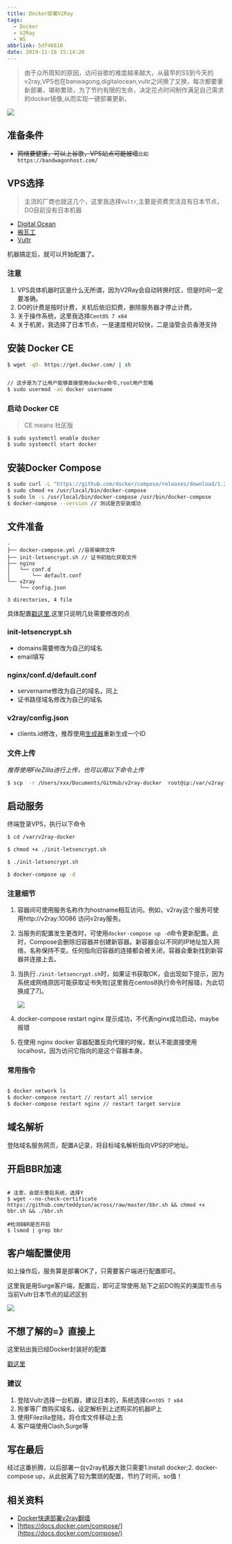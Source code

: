 ```yaml
---
title: Docker部署V2Ray
tags:
  - Docker
  - V2Ray
  - WS
abbrlink: 5df46810
date: 2019-11-16 15:14:20
---
```


> 由于众所周知的原因，访问谷歌的难度越来越大，从最早的SS到今天的v2ray,VPS也在banwagong,digitalocean,vultr之间换了又换，每次都要重新部署，堪称繁琐，为了节约有限的生命，决定花点时间制作满足自己需求的docker镜像,从而实现一键部署更新。

![](http://static.1991421.cn/2019-11-16-131525.png)


## 准备条件
- ~~网络要健康，可以上谷歌，VPS站点可能被墙~~`比如https://bandwagonhost.com/`

## VPS选择
> 主流的厂商也就这几个，这里我选择`Vultr`,主要是资费灵活且有日本节点，DO目前没有日本机器

- [Digital Ocean](https://www.digitalocean.com/)
- [搬瓦工](https://bandwagonhost.com/)
- [Vultr](https://www.vultr.com/)

机器搞定后，就可以开始配置了。
	
### 注意
1. VPS具体机器时区是什么无所谓，因为V2Ray会自动转换时区，但是时间一定要准确。
2. DO的计费是按时计费，关机后依旧扣费，删除服务器才停止计费。
3. 关于操作系统，这里我选择`CentOS 7 x64`
4. 关于机房，我选择了日本节点，一是速度相对较快，二是油管会员香港支持

## 安装 Docker CE

```bash
$ wget -qO- https://get.docker.com/ | sh


// 这步是为了让用户能够直接使用docker命令,root用户忽略
$ sudo usermod -aG docker username

``` 

### 启动 Docker CE

> CE means 社区版

```bash
$ sudo systemctl enable docker
$ sudo systemctl start docker

```

## 安装Docker Compose

```bash
$ sudo curl -L "https://github.com/docker/compose/releases/download/1.24.1/docker-compose-$(uname -s)-$(uname -m)" -o /usr/local/bin/docker-compose
$ sudo chmod +x /usr/local/bin/docker-compose
$ sudo ln -s /usr/local/bin/docker-compose /usr/bin/docker-compose
$ docker-compose --version // 测试是否安装成功

```

## 文件准备

```
.
├── docker-compose.yml //容易编排文件
├── init-letsencrypt.sh // 证书初始化获取文件
├── nginx 
│   └── conf.d
│       └── default.conf
└── v2ray
    └── config.json

3 directories, 4 file
```

具体配置[戳这里](https://github.com/alanhg/v2ray-docker),这里只说明几处需要修改的点

### init-letsencrypt.sh

- domains需要修改为自己的域名
- email填写

### nginx/conf.d/default.conf
- servername修改为自己的域名，同上
- 证书路径域名修改为自己的域名

### v2ray/config.json

- clients.id修改，推荐使用[生成器](https://intmainreturn0.com/v2ray-config-gen/)重新生成一个ID

### 文件上传

_推荐使用FileZilla进行上传，也可以用以下命令上传_


```bash
$ scp  -r /Users/xxx/Documents/GitHub/v2ray-docker  root@ip:/var/v2ray-docker
```


## 启动服务

终端登录VPS，执行以下命令

```bash
$ cd /var/v2ray-docker

$ chmod +x ./init-letsencrypt.sh

$ ./init-letsencrypt.sh

$ docker-compose up -d

```

### 注意细节

1. 容器间可使用服务名称作为hostname相互访问。例如，v2ray这个服务可使用http://v2ray:10086 访问v2ray服务。
2. 当服务的配置发生更改时，可使用`docker-compose up -d`命令更新配置。此时，Compose会删除旧容器并创建新容器。新容器会以不同的IP地址加入网络，名称保持不变。任何指向旧容器的连接都会被关闭，容器会重新找到新容器并连接上去。
3. 当执行`./init-letsencrypt.sh`时，如果证书获取OK，会出现如下提示，因为系统或网络原因可能获取证书失败[这里我在centos8执行命令时报错，为此切换成了7]。

    ![](http://static.1991421.cn/2019-11-16-111216.png)
4. docker-compose restart nginx 提示成功，不代表nginx成功启动，maybe报错
5. 在使用 nginx docker 容器配置反向代理的时候，默认不能直接使用 localhost，因为访问它指向的是这个容器本身。

### 常用指令

```bash

$ docker network ls
$ docker-compose restart // restart all service
$ docker-compose restart nginx // restart target service
```

## 域名解析
登陆域名服务网页，配置A记录，将目标域名解析指向VPS的IP地址。

## 开启BBR加速

```

# 注意，会提示重启系统，选择Y
$ wget --no-check-certificate https://github.com/teddysun/across/raw/master/bbr.sh && chmod +x bbr.sh && ./bbr.sh 

#检测BBR是否开启
$ lsmod | grep bbr 

```

## 客户端配置使用

如上操作后，服务算是部署OK了，只需要客户端进行配置即可。

这里我是用Surge客户端，配置后，即可正常使用.贴下之前DO购买的美国节点与当前Vultr日本节点的延迟区别

![](http://static.1991421.cn/2019-11-16-122952.png)


## 不想了解的=》直接上

这里贴出我已经Docker封装好的配置

[戳这里](https://github.com/alanhg/v2ray-docker)

### 建议
1. 登陆Vultr选择一台机器，建议日本的，系统选择`CentOS 7 x64`
2. 狗爹等厂商购买域名，设定解析到上述购买的机器IP上
2. 使用Filezilla登陆，将仓库文件移动上去
4. 客户端使用Clash,Surge等

## 写在最后

经过这番折腾，以后部署一台v2ray机器大致只需要1.install docker;2. docker-compose up，从此脱离了较为繁琐的配置，节约了时间，so值！ 

## 相关资料

- [Docker快速部署v2ray翻墙](https://asfuyao.github.io/2019/06/13/Docker%E5%BF%AB%E9%80%9F%E9%83%A8%E7%BD%B2v2ray%E7%BF%BB%E5%A2%99/)
- [https://docs.docker.com/compose/](https://docs.docker.com/compose/)
